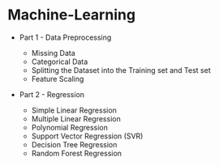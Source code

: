# Machine-Learning

* Part 1 - Data Preprocessing
    * Missing Data
    * Categorical Data
    * Splitting the Dataset into the Training set and Test set
    * Feature Scaling

* Part 2 - Regression
    * Simple Linear Regression
    * Multiple Linear Regression
    * Polynomial Regression
    * Support Vector Regression (SVR)
    * Decision Tree Regression
    * Random Forest Regression
